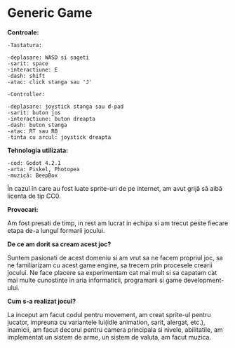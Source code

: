 # Generic Game

**Controale:**

    -Tastatura:
    
    -deplasare: WASD si sageti
    -sarit: space
    -interactiune: E
    -dash: shift
    -atac: click stanga sau 'J'
    
    -Controller:
    
    -deplasare: joystick stanga sau d-pad
    -sarit: buton jos
    -interactiune: buton dreapta
    -dash: buton stanga
    -atac: RT sau RB
    -tinta cu arcul: joystick dreapta

**Tehnologia utilizata:**
    
    -cod: Godot 4.2.1
    -arta: Piskel, Photopea
    -muzică: BeepBox

În cazul în care au fost luate sprite-uri de pe internet, am avut grijă să aibă licenta de tip CC0.


**Provocari:**

Am fost presati de timp, in rest am lucrat in echipa si am trecut peste fiecare etapa de-a lungul formarii jocului.


**De ce am dorit sa cream acest joc?**

Suntem pasionati de acest domeniu si am vrut sa ne facem propriul joc, sa ne familiarizam cu acest game engine, sa trecem prin procesele crearii jocului. Ne face placere sa experimentam cat mai mult si sa capatam  cat mai multe cunostinte in aria informaticii, programarii si game development-ului.


**Cum s-a realizat jocul?**

La inceput am facut codul pentru movement, am creat sprite-ul pentru jucator, impreuna cu variantele lui(idle animation, sarit, alergat, etc.), inamicii, am facut decorul pentru camera principala si nivele, abilitatile, am implementat un sistem de arme, un sistem de valuta, am facut muzica. 


